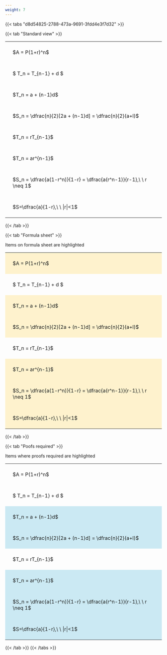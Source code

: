 ```yaml
---
weight: 7
---
```


{{< tabs "d8d54825-2788-473a-9691-3fdd4e3f7d32" >}}

{{< tab "Standard view" >}}

<style type="text/css">
#T_f8abe th.col_heading {
  text-align: left;
  font-size: 1em;
}
#T_f8abe td {
  text-align: left;
  font-size: 1em;
  padding: 1.5em;
}
</style>
<table id="T_f8abe">
  <thead>
  </thead>
  <tbody>
    <tr>
      <td id="T_f8abe_row0_col0" class="data row0 col0" >$A = P(1+r)^n$</td>
    </tr>
    <tr>
      <td id="T_f8abe_row1_col0" class="data row1 col0" >$ T_n = T_{n-1} + d $</td>
    </tr>
    <tr>
      <td id="T_f8abe_row2_col0" class="data row2 col0" >$T_n = a + (n-1)d$</td>
    </tr>
    <tr>
      <td id="T_f8abe_row3_col0" class="data row3 col0" >$S_n = \dfrac{n}{2}[2a + (n-1)d] = \dfrac{n}{2}(a+l)$</td>
    </tr>
    <tr>
      <td id="T_f8abe_row4_col0" class="data row4 col0" >$T_n = rT_{n-1}$</td>
    </tr>
    <tr>
      <td id="T_f8abe_row5_col0" class="data row5 col0" >$T_n = ar^{n-1}$</td>
    </tr>
    <tr>
      <td id="T_f8abe_row6_col0" class="data row6 col0" >$S_n = \dfrac{a(1-r^n)}{1-r} = \dfrac{a(r^n-1)}{r-1},\ \  r \neq 1$</td>
    </tr>
    <tr>
      <td id="T_f8abe_row7_col0" class="data row7 col0" >$S=\dfrac{a}{1-r},\ \ |r|<1$</td>
    </tr>
  </tbody>
</table>
{{< /tab >}}

{{< tab "Formula sheet" >}}

Items on formula sheet are highlighted 
<br>
<style type="text/css">
#T_4a70f th.col_heading {
  text-align: left;
  font-size: 1em;
}
#T_4a70f td {
  text-align: left;
  font-size: 1em;
  padding: 1.5em;
}
#T_4a70f_row0_col0, #T_4a70f_row2_col0, #T_4a70f_row3_col0, #T_4a70f_row5_col0, #T_4a70f_row6_col0, #T_4a70f_row7_col0 {
  background-color: rgba(255,194,10, 0.2);
}
#T_4a70f_row1_col0, #T_4a70f_row4_col0 {
  background-color: rgba(0,0,0,0);
}
</style>
<table id="T_4a70f">
  <thead>
  </thead>
  <tbody>
    <tr>
      <td id="T_4a70f_row0_col0" class="data row0 col0" >$A = P(1+r)^n$</td>
    </tr>
    <tr>
      <td id="T_4a70f_row1_col0" class="data row1 col0" >$ T_n = T_{n-1} + d $</td>
    </tr>
    <tr>
      <td id="T_4a70f_row2_col0" class="data row2 col0" >$T_n = a + (n-1)d$</td>
    </tr>
    <tr>
      <td id="T_4a70f_row3_col0" class="data row3 col0" >$S_n = \dfrac{n}{2}[2a + (n-1)d] = \dfrac{n}{2}(a+l)$</td>
    </tr>
    <tr>
      <td id="T_4a70f_row4_col0" class="data row4 col0" >$T_n = rT_{n-1}$</td>
    </tr>
    <tr>
      <td id="T_4a70f_row5_col0" class="data row5 col0" >$T_n = ar^{n-1}$</td>
    </tr>
    <tr>
      <td id="T_4a70f_row6_col0" class="data row6 col0" >$S_n = \dfrac{a(1-r^n)}{1-r} = \dfrac{a(r^n-1)}{r-1},\ \  r \neq 1$</td>
    </tr>
    <tr>
      <td id="T_4a70f_row7_col0" class="data row7 col0" >$S=\dfrac{a}{1-r},\ \ |r|<1$</td>
    </tr>
  </tbody>
</table>
{{< /tab >}}

{{< tab "Poofs required" >}}

Items where proofs required are highlighted 
<br>
<style type="text/css">
#T_1e84a th.col_heading {
  text-align: left;
  font-size: 1em;
}
#T_1e84a td {
  text-align: left;
  font-size: 1em;
  padding: 1.5em;
}
#T_1e84a_row0_col0, #T_1e84a_row1_col0, #T_1e84a_row4_col0 {
  background-color: rgba(0,0,0,0);
}
#T_1e84a_row2_col0, #T_1e84a_row3_col0, #T_1e84a_row5_col0, #T_1e84a_row6_col0, #T_1e84a_row7_col0 {
  background-color: rgba(0,150,200, 0.2);
}
</style>
<table id="T_1e84a">
  <thead>
  </thead>
  <tbody>
    <tr>
      <td id="T_1e84a_row0_col0" class="data row0 col0" >$A = P(1+r)^n$</td>
    </tr>
    <tr>
      <td id="T_1e84a_row1_col0" class="data row1 col0" >$ T_n = T_{n-1} + d $</td>
    </tr>
    <tr>
      <td id="T_1e84a_row2_col0" class="data row2 col0" >$T_n = a + (n-1)d$</td>
    </tr>
    <tr>
      <td id="T_1e84a_row3_col0" class="data row3 col0" >$S_n = \dfrac{n}{2}[2a + (n-1)d] = \dfrac{n}{2}(a+l)$</td>
    </tr>
    <tr>
      <td id="T_1e84a_row4_col0" class="data row4 col0" >$T_n = rT_{n-1}$</td>
    </tr>
    <tr>
      <td id="T_1e84a_row5_col0" class="data row5 col0" >$T_n = ar^{n-1}$</td>
    </tr>
    <tr>
      <td id="T_1e84a_row6_col0" class="data row6 col0" >$S_n = \dfrac{a(1-r^n)}{1-r} = \dfrac{a(r^n-1)}{r-1},\ \  r \neq 1$</td>
    </tr>
    <tr>
      <td id="T_1e84a_row7_col0" class="data row7 col0" >$S=\dfrac{a}{1-r},\ \ |r|<1$</td>
    </tr>
  </tbody>
</table>
{{< /tab >}}
{{< /tabs >}}